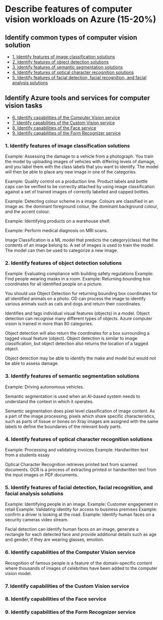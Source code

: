 # Describe features of computer vision workloads on Azure (15-20%)


## Identify common types of computer vision solution
* [1. Identify features of image classification solutions](#1-identify-features-of-image-classification-solutions)
* [2. Identify features of object detection solutions](#2-identify-features-of-object-detection-solutions)
* [3. Identify features of semantic segmentation solutions](#3-identify-features-of-semantic-segmentation-solutions)
* [4. Identify features of optical character recognition solutions](#4-identify-features-of-optical-character-recognition-solutions)
* [5. Identify features of facial detection, facial recognition, and facial analysis solutions](#5-identify-features-of-facial-detection-facial-recognition-and-facial-analysis-solutions)

## Identify Azure tools and services for computer vision tasks
* [6. Identify capabilities of the Computer Vision service](#1-identify-capabilities-of-the-computer-vision-service)
* [7. Identify capabilities of the Custom Vision service](#2-identify-capabilities-of-the-custom-vision-service)
* [8. Identify capabilities of the Face service](#3-identify-capabilities-of-the-Face-service)
* [9. Identify capabilities of the Form Recognizer service](#4-identify-capabilities-of-the-Form-Recognizer-service)


### 1. Identify features of image classification solutions

Example: Assessing the damage to a vehicle from a photograph. You train the model by uploading images of vehicles with differing levels of damage, and you label them with the class labels that you want to identify. The model will then be able to place any new image in one of the categories.

Example: Quality control on a production line. Product labels and bottle caps can be verified to be correctly attached by using image classification against a set of trained images of correctly labelled and capped bottles.

Example: Detecting colour scheme in a image. Colours are classified in an image as: the dominant foreground colour, the dominant background colour, and the accent colour.

Example: Identifying products on a warehouse shelf.

Example: Perform medical diagnosis on MRI scans.

Image Classification is a ML model that predicts the category(class) that the contents of an image belong to. A set of images is used to train the model. The model can then be used to categorize a new image.


### 2. Identify features of object detection solutions

Example: Evaluating compliance with building safety regulations
Example: Find people wearing masks in a room.
Example: Returning bounding box coordinates for all identified people on a picture.

You should use Object Detection for returning bounding box coordinates for all identified animals on a photo. OD can process the image to identify various animals such as cats and dogs and return their coordinates.

Identifies and tags individual visual features (objects) in a model. Object detection can recognise many different types of objects. Azure computer vision is trained in more than 80 categories.

Object detection will also return the coordinates for a box surrounding a tagged visual feature (object). Object detection is similar to image classification, but object detection also returns the location of a tagged object.

Object detection may be able to identify the make and model but would not be able to assess damage.

### 3. Identify features of semantic segmentation solutions

Example: Driving autonomous vehicles. 

Semantic segmentation is used when an AI-based system needs to understand the context in which it operates.

Semantic segmentation does pixel level classification of image content. As a part of the image processing, pixels which share specific characteristics, such as parts of tissue or bones on Xray images are assigned with the same labels to define the boundaries of the relevant body parts.

### 4. Identify features of optical character recognition solutions

Example: Processing and validating invoices
Example: Handwritten text from a students essay

Optical Character Recognition retrieves printed text from scanned documents. OCR is a process of extracting printed or handwritten text from the input images or PDF documents.

### 5. Identify features of facial detection, facial recognition, and facial analysis solutions

Example: Identifying people in an image.
Example: Customer engagement in retail
Example: Validating identity for access to business premises
Example: confirm a driver is looking at the road.
Example: Identify human faces on a security cameras video stream.

Facial detection can identify human faces on an image, generate a rectangle for each detected face and provide additional details such as age and gender, if they are wearing glasses, emotion.



### 6. Identify capabilities of the Computer Vision service

Recognition of famous people is a feature of the domain-specific content where thousands of images of celebrities have been added to the computer vision model.

### 7. Identify capabilities of the Custom Vision service

### 8. Identify capabilities of the Face service

### 9. Identify capabilities of the Form Recognizer service